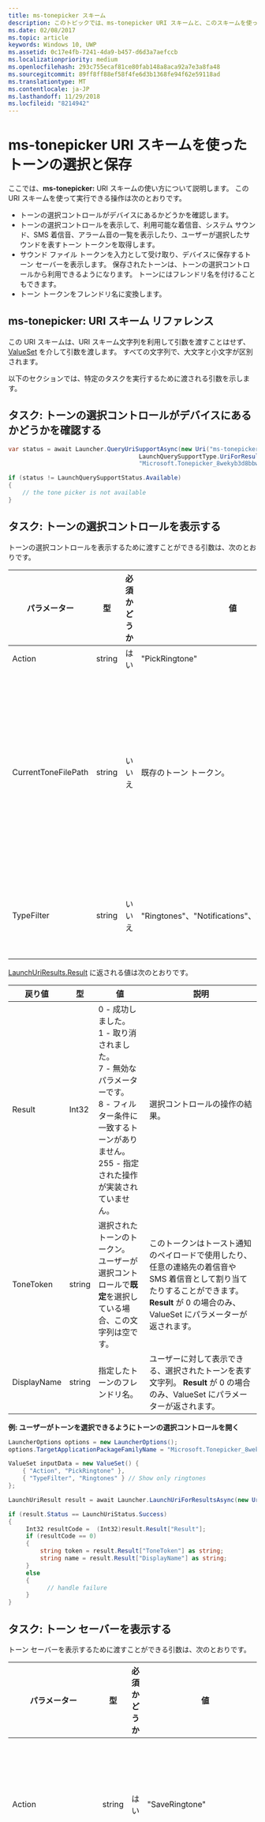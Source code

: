 ```yaml
---
title: ms-tonepicker スキーム
description: このトピックでは、ms-tonepicker URI スキームと、このスキームを使ってトーンの選択コントロールを表示し、トーンの選択、トーンの保存、トーンのフレンドリ名を取得する方法について説明します。
ms.date: 02/08/2017
ms.topic: article
keywords: Windows 10, UWP
ms.assetid: 0c17e4fb-7241-4da9-b457-d6d3a7aefccb
ms.localizationpriority: medium
ms.openlocfilehash: 293c755ecaf81ce80fab148a8aca92a7e3a8fa48
ms.sourcegitcommit: 89ff8ff88ef58f4fe6d3b1368fe94f62e59118ad
ms.translationtype: MT
ms.contentlocale: ja-JP
ms.lasthandoff: 11/29/2018
ms.locfileid: "8214942"
---
```

# <a name="choose-and-save-tones-using-the-ms-tonepicker-uri-scheme"></a>ms-tonepicker URI スキームを使ったトーンの選択と保存

ここでは、**ms-tonepicker:** URI スキームの使い方について説明します。 この URI スキームを使って実行できる操作は次のとおりです。
- トーンの選択コントロールがデバイスにあるかどうかを確認します。
- トーンの選択コントロールを表示して、利用可能な着信音、システム サウンド、SMS 着信音、アラーム音の一覧を表示したり、ユーザーが選択したサウンドを表すトーン トークンを取得します。
- サウンド ファイル トークンを入力として受け取り、デバイスに保存するトーン セーバーを表示します。 保存されたトーンは、トーンの選択コントロールから利用できるようになります。 トーンにはフレンドリ名を付けることもできます。
- トーン トークンをフレンドリ名に変換します。

## <a name="ms-tonepicker-uri-scheme-reference"></a>ms-tonepicker: URI スキーム リファレンス

この URI スキームは、URI スキーム文字列を利用して引数を渡すことはせず、[ValueSet](https://msdn.microsoft.com/library/windows/apps/windows.foundation.collections.valueset.aspx) を介して引数を渡します。 すべての文字列で、大文字と小文字が区別されます。

以下のセクションでは、特定のタスクを実行するために渡される引数を示します。

## <a name="task-determine-if-the-tone-picker-is-available-on-the-device"></a>タスク: トーンの選択コントロールがデバイスにあるかどうかを確認する
```cs
var status = await Launcher.QueryUriSupportAsync(new Uri("ms-tonepicker:"),     
                                     LaunchQuerySupportType.UriForResults,
                                     "Microsoft.Tonepicker_8wekyb3d8bbwe");

if (status != LaunchQuerySupportStatus.Available)
{
    // the tone picker is not available
}
```

## <a name="task-display-the-tone-picker"></a>タスク: トーンの選択コントロールを表示する

トーンの選択コントロールを表示するために渡すことができる引数は、次のとおりです。

| パラメーター | 型 | 必須かどうか | 値 | 説明 |
|-----------|------|----------|-------|-------------|
| Action | string | はい | "PickRingtone" | トーン選択コントロールを開きます。 |
| CurrentToneFilePath | string | いいえ | 既存のトーン トークン。 | トーンの選択コントロールに現在のトーンとして表示されるトーン。 この値が設定されていない場合、既定では、一覧の最初のトーンが選ばれます。<br>これは厳密にはファイル パスではありません。 トーンの選択コントロールから返された `ToneToken` の値から、`CurrenttoneFilePath` に適した値を取得できます。  |
| TypeFilter | string | いいえ | "Ringtones"、"Notifications"、"Alarms"、"None" | 選択コントロールに追加するトーンを選択します。 フィルターが指定されていない場合は、すべてのトーンが表示されます。 |

[LaunchUriResults.Result](https://msdn.microsoft.com/library/windows/apps/windows.system.launchuriresult.result.aspx) に返される値は次のとおりです。

| 戻り値 | 型 | 値 | 説明 |
|--------------|------|-------|-------------|
| Result | Int32 | 0 - 成功しました。 <br>1 - 取り消されました。 <br>7 - 無効なパラメーターです。 <br>8 - フィルター条件に一致するトーンがありません。 <br>255 - 指定された操作が実装されていません。 | 選択コントロールの操作の結果。 |
| ToneToken | string | 選択されたトーンのトークン。 <br>ユーザーが選択コントロールで**既定**を選択している場合、この文字列は空です。 | このトークンはトースト通知のペイロードで使用したり、任意の連絡先の着信音や SMS 着信音として割り当てたりすることができます。 **Result** が 0 の場合のみ、ValueSet にパラメーターが返されます。 |
| DisplayName | string | 指定したトーンのフレンドリ名。 | ユーザーに対して表示できる、選択されたトーンを表す文字列。 **Result** が 0 の場合のみ、ValueSet にパラメーターが返されます。 |


**例: ユーザーがトーンを選択できるようにトーンの選択コントロールを開く**

``` cs
LauncherOptions options = new LauncherOptions();
options.TargetApplicationPackageFamilyName = "Microsoft.Tonepicker_8wekyb3d8bbwe";

ValueSet inputData = new ValueSet() {
    { "Action", "PickRingtone" },
    { "TypeFilter", "Ringtones" } // Show only ringtones
};

LaunchUriResult result = await Launcher.LaunchUriForResultsAsync(new Uri("ms-tonepicker:"), options, inputData);

if (result.Status == LaunchUriStatus.Success)
{
     Int32 resultCode =  (Int32)result.Result["Result"];
     if (resultCode == 0)
     {
         string token = result.Result["ToneToken"] as string;
         string name = result.Result["DisplayName"] as string;
     }
     else
     {
           // handle failure
     }
}
```

## <a name="task-display-the-tone-saver"></a>タスク: トーン セーバーを表示する

トーン セーバーを表示するために渡すことができる引数は、次のとおりです。

| パラメーター | 型 | 必須かどうか | 値 | 説明 |
|-----------|------|----------|-------|-------------|
| Action | string | はい | "SaveRingtone" | 選択コントロールを開いて着信音を保存します。 |
| ToneFileSharingToken | string | はい | 保存する着信音ファイルの [SharedStorageAccessManager](https://msdn.microsoft.com/library/windows/apps/windows.applicationmodel.datatransfer.sharedstorageaccessmanager.aspx) ファイル共有トークン。 | 特定のサウンド ファイルを着信音として保存します。 サポートされるファイル コンテンツの種類は、MPEG オーディオと x-ms-wma オーディオです。 |
| DisplayName | string | いいえ | 指定したトーンのフレンドリ名。 | 指定した着信音を保存するときに使用する表示名を設定します。 |

[LaunchUriResults.Result](https://msdn.microsoft.com/library/windows/apps/windows.system.launchuriresult.result.aspx) に返される値は次のとおりです。

| 戻り値 | 型 | 値 | 説明 |
|--------------|------|-------|-------------|
| Result | Int32 | 0 - 成功しました。<br>1 - ユーザーによって取り消されました。<br>2 - 無効なファイルです。<br>3 - 無効なファイル コンテンツの種類です。<br>4 - ファイルが着信音の最大サイズ (Windows 10 では 1 MB) を超えています。<br>5 - ファイルが 40 秒の長さ制限を超えています。<br>6 - ファイルがデジタル著作権管理によって保護されています。<br>7 - 無効なパラメーターです。 | 選択コントロールの操作の結果。 |

**例: ローカルの音楽ファイルを着信音として保存する**

``` cs
LauncherOptions options = new LauncherOptions();
options.TargetApplicationPackageFamilyName = "Microsoft.Tonepicker_8wekyb3d8bbwe";

ValueSet inputData = new ValueSet() {
    { "Action", "SaveRingtone" },
    { "ToneFileSharingToken", SharedStorageAccessManager.AddFile(myLocalFile) }
};

LaunchUriResult result = await Launcher.LaunchUriForResultsAsync(new Uri("ms-tonepicker:"), options, inputData);

if (result.Status == LaunchUriStatus.Success)
{
     Int32 resultCode = (Int32)result.Result["Result"];

     if (resultCode == 0)
     {
         // no issues
     }
     else
     {
          switch (resultCode)
          {
             case 2:
              // The specified file was invalid
              break;
              case 3:
              // The specified file's content type is invalid
              break;
              case 4:
              // The specified file was too big
              break;
              case 5:
              // The specified file was too long
              break;
              case 6:
              // The file was protected by DRM
              break;
              case 7:
              // The specified parameter was incorrect
              break;
          }
      }
 }
```

## <a name="task-convert-a-tone-token-to-its-friendly-name"></a>タスク: トーン トークンをフレンドリ名に変換する

トーンのフレンドリ名を取得するために渡すことができる引数は、次のとおりです。

| パラメーター | 型 | 必須かどうか | 値 | 説明 |
|-----------|------|----------|-------|-------------|
| Action | string | はい | "GetToneName" | トーンのフレンドリ名を取得することを示します。 |
| ToneToken | string | はい | トーンのトークン | 表示名を取得する対象となるトーン トークン。 |

[LaunchUriResults.Result](https://msdn.microsoft.com/library/windows/apps/windows.system.launchuriresult.result.aspx) に返される値は次のとおりです。

| 戻り値 | 型 | 値 | 説明 |
|--------------|------|-------|-------------|
| Result | Int32 | 0 - 選択コントロールの操作が成功しました。<br>7 - パラメーターが正しくありません (ToneToken が指定されていないなど)。<br>9 - 指定されたトークンの名前の読み取り中にエラーが発生しました。<br>10 - 指定されたトーン トークンが見つかりません。 | 選択コントロールの操作の結果。
| DisplayName | string | トーンのフレンドリ名。 | 指定されたトーンの表示名を返します。 **Result** が 0 の場合のみ、ValueSet にこのパラメーターが返されます。 |

**例: Contact.RingToneToken からトーン トークンを取得して、連絡先カードにそのフレンドリ名を表示する**

```cs
using (var connection = new AppServiceConnection())
{
    connection.AppServiceName = "ms-tonepicker-nameprovider";
    connection.PackageFamilyName = "Microsoft.Tonepicker_8wekyb3d8bbwe";
    AppServiceConnectionStatus connectionStatus = await connection.OpenAsync();
    if (connectionStatus == AppServiceConnectionStatus.Success)
    {
        var message = new ValueSet() {
            { "Action", "GetToneName" },
            { "ToneToken", token)
        };
        AppServiceResponse response = await connection.SendMessageAsync(message);
        if (response.Status == AppServiceResponseStatus.Success)
        {
            Int32 resultCode = (Int32)response.Message["Result"];
            if (resultCode == 0)
            {
                string name = response.Message["DisplayName"] as string;
            }
            else
            {
                // handle failure
            }
        }
        else
        {
            // handle failure
        }
    }
}
```
